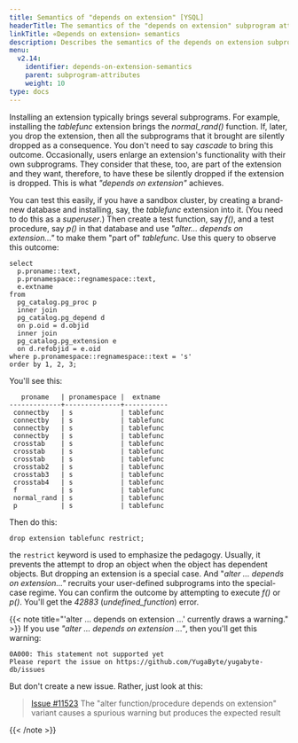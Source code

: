 ```yaml
---
title: Semantics of "depends on extension" [YSQL]
headerTitle: The semantics of the "depends on extension" subprogram attribute
linkTitle: «Depends on extension» semantics
description: Describes the semantics of the depends on extension subprogram attribute [YSQL].
menu:
  v2.14:
    identifier: depends-on-extension-semantics
    parent: subprogram-attributes
    weight: 10
type: docs
---
```


Installing an extension typically brings several subprograms. For example, installing the _tablefunc_ extension brings the _normal_rand()_ function. If, later, you drop the extension, then all the subprograms that it brought are silently dropped as a consequence. You don't need to say _cascade_ to bring this outcome. Occasionally, users enlarge an extension's functionality with their own subprograms. They consider that these, too, are part of the extension and they want, therefore, to have these be silently dropped if the extension is dropped. This is what _"depends on extension"_ achieves.

You can test this easily, if you have a sandbox cluster, by creating a brand-new database and installing, say, the _tablefunc_ extension into it. (You need to do this as a _superuser_.) Then create a test function, say _f()_, and a test procedure, say _p()_ in that database and use _"alter... depends on extension..."_ to make them "part of" _tablefunc_. Use this query to observe this outcome:

```plpgsql
select
  p.proname::text,
  p.pronamespace::regnamespace::text,
  e.extname
from
  pg_catalog.pg_proc p
  inner join
  pg_catalog.pg_depend d
  on p.oid = d.objid
  inner join
  pg_catalog.pg_extension e
  on d.refobjid = e.oid
where p.pronamespace::regnamespace::text = 's'
order by 1, 2, 3;
```

You'll see this:

```output
   proname   | pronamespace |  extname
-------------+--------------+-----------
 connectby   | s            | tablefunc
 connectby   | s            | tablefunc
 connectby   | s            | tablefunc
 connectby   | s            | tablefunc
 crosstab    | s            | tablefunc
 crosstab    | s            | tablefunc
 crosstab    | s            | tablefunc
 crosstab2   | s            | tablefunc
 crosstab3   | s            | tablefunc
 crosstab4   | s            | tablefunc
 f           | s            | tablefunc
 normal_rand | s            | tablefunc
 p           | s            | tablefunc
```

Then do this:

```plpgsql
drop extension tablefunc restrict;
```

the `restrict` keyword is used to emphasize the pedagogy. Usually, it prevents the attempt to drop an object when the object has dependent objects. But dropping an extension is a special case. And "_alter ... depends on extension..."_ recruits your user-defined subprograms into the special-case regime. You can confirm the outcome by attempting to execute _f()_ or _p()_. You'll get the _42883_ (_undefined_function_) error.

{{< note title="'alter ... depends on extension ...' currently draws a warning." >}}
If you use _"alter ... depends on extension ..."_, then you'll get this warning:

```output
0A000: This statement not supported yet
Please report the issue on https://github.com/YugaByte/yugabyte-db/issues
```

But don't create a new issue. Rather, just look at this:

> [Issue #11523](https://github.com/yugabyte/yugabyte-db/issues/11523) The "alter function/procedure depends on extension" variant causes a spurious warning but produces the expected result

{{< /note >}}